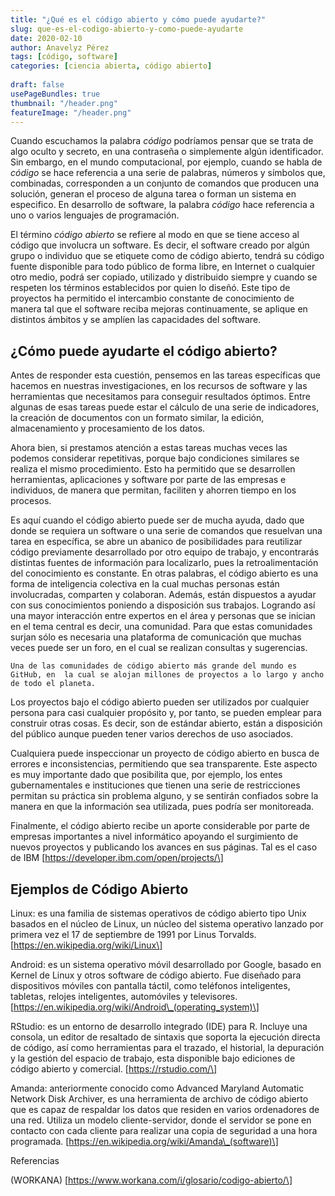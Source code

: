 ```yaml
---
title: "¿Qué es el código abierto y cómo puede ayudarte?"
slug: que-es-el-codigo-abierto-y-como-puede-ayudarte
date: 2020-02-10
author: Anavelyz Pérez
tags: [código, software]
categories: [ciencia abierta, código abierto]
 
draft: false
usePageBundles: true
thumbnail: "/header.png"
featureImage: "/header.png"
---
```



<!-- # ¿Qué es el código abierto y cómo puede ayudarte? -->
<!-- **Por Anavelyz Pérez** -->



Cuando escuchamos la palabra *código* podríamos pensar que se trata de algo
oculto y secreto, en una contraseña o simplemente algún identificador. Sin
embargo, en el mundo computacional, por ejemplo, cuando se habla de
*código* se hace referencia a una serie de palabras, números y símbolos que,
combinadas, corresponden a un conjunto de comandos que producen una solución,
generan el proceso de alguna tarea o forman un sistema en especifico. En
desarrollo de software, la palabra *código* hace referencia a uno o varios
lenguajes de programación.

<!-- TEASER_END -->

El término *código abierto* se refiere al modo en que se tiene acceso al código que
involucra un software. Es decir, el software creado por algún grupo o individuo
que se etiquete como de código abierto, tendrá su código fuente disponible para
todo público de forma libre, en Internet o cualquier otro medio, podrá ser
copiado, utilizado y distribuido siempre y cuando se respeten los términos
establecidos por quien lo diseñó. Este tipo de proyectos ha permitido el
intercambio constante de conocimiento de manera tal que el software reciba
mejoras continuamente, se aplique en distintos ámbitos y se amplíen las
capacidades del software.

## ¿Cómo puede ayudarte el código abierto?

Antes de responder esta cuestión, pensemos en las tareas específicas que hacemos
en nuestras investigaciones, en los recursos de software y las herramientas que
necesitamos para conseguir resultados óptimos. Entre algunas de esas tareas
puede estar el cálculo de una serie de indicadores, la creación de documentos
con un formato similar, la edición, almacenamiento y procesamiento de los datos.

Ahora bien, si prestamos atención a estas tareas muchas veces las podemos considerar
repetitivas, porque bajo condiciones similares se realiza el mismo procedimiento.
Esto ha permitido que se desarrollen herramientas, aplicaciones y software por
parte de las empresas e individuos, de manera que permitan, faciliten y ahorren
tiempo en los procesos.

Es aquí cuando el código abierto puede ser de mucha ayuda, dado que donde se requiera
un software o una serie de comandos que resuelvan una tarea en específica, se abre
un abanico de posibilidades para reutilizar código previamente desarrollado por otro equipo de trabajo, y encontrarás distintas fuentes de información para localizarlo, pues la
retroalimentación del conocimiento es constante. En otras palabras, el código
abierto es una forma de inteligencia colectiva en la cual muchas personas están
involucradas, comparten y colaboran. Además, están dispuestos a ayudar con sus
conocimientos poniendo a disposición sus trabajos. Logrando así una mayor
interacción entre expertos en el área y personas que se inician en el tema
central es decir, una comunidad. Para que estas comunidades surjan sólo es
necesaria una plataforma de comunicación que muchas veces puede ser un foro, en el cual
se realizan consultas y sugerencias.

```
Una de las comunidades de código abierto más grande del mundo es
GitHub, en  la cual se alojan millones de proyectos a lo largo y ancho de todo el planeta.
```

Los proyectos bajo el código abierto pueden ser utilizados por cualquier persona
para casi cualquier propósito y, por tanto, se pueden emplear para construir otras cosas. Es
decir, son de estándar abierto, están a disposición del público aunque pueden tener varios
derechos de uso asociados.

Cualquiera puede inspeccionar un proyecto de código abierto en busca de errores
e inconsistencias, permitiendo que sea transparente. Este aspecto es muy
importante dado que posibilita que, por ejemplo, los entes gubernamentales e instituciones que
tienen una serie de restricciones permitan su práctica sin problema alguno, y se
sentirán confiados sobre la manera en que la información sea utilizada, pues podría ser
monitoreada.

Finalmente, el código abierto recibe un aporte considerable por parte de
empresas importantes a nivel informático apoyando el surgimiento de nuevos
proyectos y publicando los avances en sus páginas. Tal es el caso de IBM
\[https://developer.ibm.com/open/projects/\]

## Ejemplos de Código Abierto

Linux: es una familia de sistemas operativos de código abierto tipo Unix basados
​​en el núcleo de Linux, un núcleo del sistema operativo lanzado por primera vez
el 17 de septiembre de 1991 por Linus Torvalds.
\[https://en.wikipedia.org/wiki/Linux\]

Android: es un sistema operativo móvil desarrollado por Google, basado en Kernel
de Linux y otros software de código abierto. Fue diseñado para dispositivos
móviles con pantalla táctil, como teléfonos inteligentes, tabletas, relojes
inteligentes, automóviles y televisores.
\[https://en.wikipedia.org/wiki/Android\_(operating_system)\]

RStudio: es un entorno de desarrollo integrado (IDE) para R. Incluye una
consola, un editor de resaltado de sintaxis que soporta la ejecución directa de
código, así como herramientas para el trazado, el historial, la depuración y la
gestión del espacio de trabajo, esta disponible bajo ediciones de código abierto
y comercial. \[https://rstudio.com/\]

Amanda: anteriormente conocido como Advanced Maryland Automatic Network Disk
Archiver, es una herramienta de archivo de código abierto que es capaz de
respaldar los datos que residen en varios ordenadores de una red. Utiliza un
modelo cliente-servidor, donde el servidor se pone en contacto con cada cliente
para realizar una copia de seguridad a una hora programada.
\[https://en.wikipedia.org/wiki/Amanda\_(software)\]

Referencias

(WORKANA) \[https://www.workana.com/i/glosario/codigo-abierto/\]
